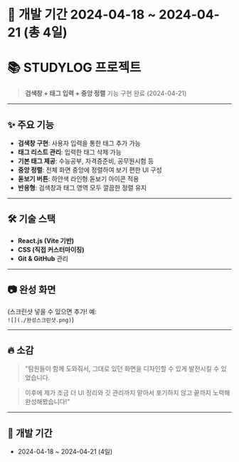 📅 개발 기간
2024-04-18 ~ 2024-04-21 (총 4일)
=======
# 📚 STUDYLOG 프로젝트

> **검색창 + 태그 입력 + 중앙 정렬** 기능 구현 완료 (2024-04-21)

---

## ✨ 주요 기능

- **검색창 구현**: 사용자 입력을 통한 태그 추가 가능
- **태그 리스트 관리**: 입력한 태그 삭제 가능
- **기본 태그 제공**: 수능공부, 자격증준비, 공무원시험 등
- **중앙 정렬**: 전체 화면 중앙에 정렬하여 보기 편한 UI 구성
- **돋보기 버튼**: 하얀색 라인형 돋보기 아이콘 적용
- **반응형**: 검색창과 태그 영역 모두 깔끔한 정렬 유지

---

## 🛠️ 기술 스택

- **React.js (Vite 기반)**
- **CSS (직접 커스터마이징)**
- **Git & GitHub** 관리

---

## 📷 완성 화면

(스크린샷 넣을 수 있으면 추가! 예:  
`![](./완성스크린샷.png)`)

---

## 🔥 소감

> "팀원들이 함께 도와줘서, 그대로 있던 화면을 디자인할 수 있게 발전시킬 수 있었습니다.

> 이후에 제가 조금 더 UI 정리와 깃 관리까지 맡아서 포기하지 않고 끝까지 노력해 완성해봤습니다!"

---

## 📅 개발 기간

- 2024-04-18 ~ 2024-04-21 (4일)


